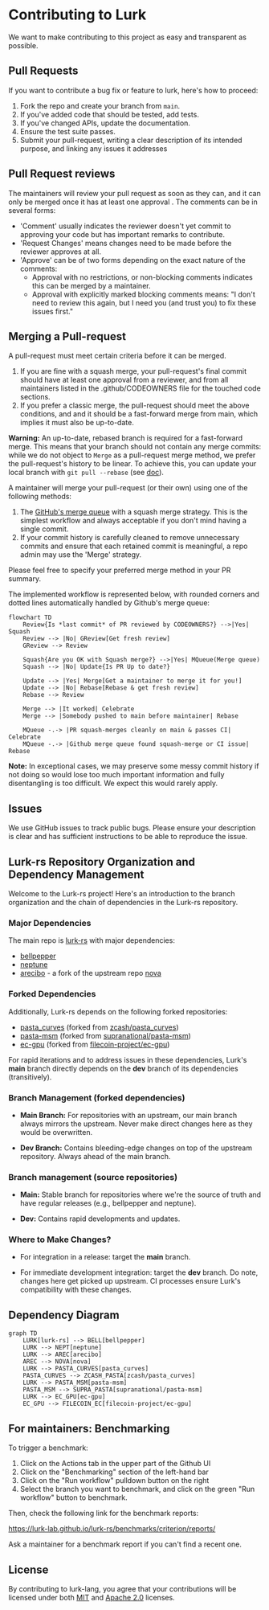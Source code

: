 # Contributing to Lurk

We want to make contributing to this project as easy and transparent as possible.

## Pull Requests
If you want to contribute a bug fix or feature to lurk, here's how to proceed:

1. Fork the repo and create your branch from `main`.
2. If you've added code that should be tested, add tests.
3. If you've changed APIs, update the documentation.
4. Ensure the test suite passes.
5. Submit your pull-request, writing a clear description of its intended purpose, and linking any issues it addresses

## Pull Request reviews

The maintainers will review your pull request as soon as they can, and it can only be merged once it has at least one approval . The comments can be in several forms:

- 'Comment' usually indicates the reviewer doesn't yet commit to approving your code but has important remarks to contribute.
- 'Request Changes' means changes need to be made before the reviewer approves at all.
- 'Approve' can be of two forms depending on the exact nature of the comments:
    -  Approval with no restrictions, or non-blocking comments indicates this can be merged by a maintainer.
    -  Approval with explicitly marked blocking comments means: "I don't need to review this again, but I need you (and trust you) to fix these issues first."

## Merging a Pull-request

A pull-request must meet certain criteria before it can be merged.

1. If you are fine with a squash merge, your pull-request's final commit should have at least one approval from a reviewer, and from all maintainers listed in the .github/CODEOWNERS file for the touched code sections.
2. If you prefer a classic merge, the pull-request should meet the above conditions, and and it should be a fast-forward merge from main, which implies it must also be up-to-date.

**Warning:** An up-to-date, rebased branch is required for a fast-forward merge. This means that your branch should not contain any merge commits: while we do not object to `Merge` as a pull-request merge method, we prefer the pull-request's history to be linear. To achieve this, you can update your local branch with `git pull --rebase` (see [doc](https://www.git-scm.com/docs/git-pull)).

A maintainer will merge your pull-request (or their own) using one of the following methods:
1.  The [GitHub's merge queue](https://github.blog/changelog/2023-02-08-pull-request-merge-queue-public-beta/) with a squash merge strategy. This is the simplest workflow and always acceptable if you don't mind having a single commit.
2.  If your commit history is carefully cleaned to remove unnecessary commits and ensure that each retained commit is meaningful, a repo admin may use the 'Merge' strategy.

Please feel free to specify your preferred merge method in your PR summary.

The implemented workflow is represented below, with rounded corners and dotted lines automatically handled by Github's merge queue:
```mermaid
flowchart TD
    Review{Is *last commit* of PR reviewed by CODEOWNERS?} -->|Yes| Squash
    Review --> |No| GReview[Get fresh review]
    GReview --> Review

    Squash{Are you OK with Squash merge?} -->|Yes| MQueue(Merge queue)
    Squash --> |No| Update{Is PR Up to date?}

    Update --> |Yes| Merge[Get a maintainer to merge it for you!]
    Update --> |No| Rebase[Rebase & get fresh review]
    Rebase --> Review

    Merge --> |It worked| Celebrate
    Merge --> |Somebody pushed to main before maintainer| Rebase

    MQueue -.-> |PR squash-merges cleanly on main & passes CI| Celebrate
    MQueue -.-> |Github merge queue found squash-merge or CI issue| Rebase
```

**Note:** In exceptional cases, we may preserve some messy commit history if not doing so would lose too much important information and fully disentangling is too difficult. We expect this would rarely apply.

## Issues
We use GitHub issues to track public bugs. Please ensure your description is clear and has sufficient instructions to be able to reproduce the issue.

## Lurk-rs Repository Organization and Dependency Management

Welcome to the Lurk-rs project! Here's an introduction to the branch organization and the chain of dependencies in the Lurk-rs repository.

### Major Dependencies

The main repo is [lurk-rs](https://github.com/lurk-lab/lurk-rs) with major dependencies:

- [bellpepper](https://github.com/lurk-lab/bellpepper)
- [neptune](https://github.com/lurk-lab/neptune)
- [arecibo](https://github.com/lurk-lab/arecibo) - a fork of the upstream repo [nova](https://github.com/microsoft/Nova)

### Forked Dependencies

Additionally, Lurk-rs depends on the following forked repositories:

- [pasta_curves](https://github.com/lurk-lab/pasta_curves) (forked from [zcash/pasta_curves](https://github.com/zcash/pasta_curves))
- [pasta-msm](https://github.com/lurk-lab/pasta-msm) (forked from [supranational/pasta-msm](https://github.com/supranational/pasta-msm))
- [ec-gpu](https://github.com/lurk-lab/ec-gpu) (forked from [filecoin-project/ec-gpu](https://github.com/filecoin-project/ec-gpu))

For rapid iterations and to address issues in these dependencies, Lurk's **main** branch directly depends on the **dev** branch of its dependencies (transitively).

### Branch Management (forked dependencies)

- **Main Branch:** For repositories with an upstream, our main branch always mirrors the upstream. Never make direct changes here as they would be overwritten.
  
- **Dev Branch:** Contains bleeding-edge changes on top of the upstream repository. Always ahead of the main branch.

### Branch management (source repositories)

- **Main:** Stable branch for repositories where we're the source of truth and have regular releases (e.g., bellpepper and neptune).
  
- **Dev:** Contains rapid developments and updates.

### Where to Make Changes?
- For integration in a release: target the **main** branch.
  
- For immediate development integration: target the **dev** branch. Do note, changes here get picked up upstream. CI processes ensure Lurk's compatibility with these changes.

## Dependency Diagram

```mermaid
graph TD
    LURK[lurk-rs] --> BELL[bellpepper]
    LURK --> NEPT[neptune]
    LURK --> AREC[arecibo]
    AREC --> NOVA[nova]
    LURK --> PASTA_CURVES[pasta_curves]
    PASTA_CURVES --> ZCASH_PASTA[zcash/pasta_curves]
    LURK --> PASTA_MSM[pasta-msm]
    PASTA_MSM --> SUPRA_PASTA[supranational/pasta-msm]
    LURK --> EC_GPU[ec-gpu]
    EC_GPU --> FILECOIN_EC[filecoin-project/ec-gpu]
```


## For maintainers: Benchmarking

To trigger a benchmark:

1. Click on the Actions tab in the upper part of the Github UI
2. Click on the "Benchmarking" section of the left-hand bar
3. Click on the "Run workflow" pulldown button on the right
4. Select the branch you want to benchmark, and click on the green "Run workflow" button to benchmark.

Then, check the following link for the benchmark reports:

https://lurk-lab.github.io/lurk-rs/benchmarks/criterion/reports/

Ask a maintainer for a benchmark report if you can't find a recent one.

## License
By contributing to lurk-lang, you agree that your contributions will be licensed under both [MIT](https://opensource.org/licenses/MIT) and [Apache 2.0](http://www.apache.org/licenses/LICENSE-2.0) licenses.
